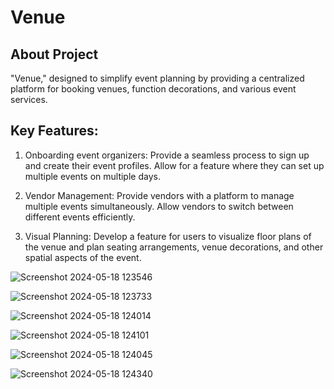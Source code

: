 # Venue

## About Project

"Venue," designed to simplify event planning by providing a centralized platform for booking venues, function decorations, and various event services.

## Key Features:

1. Onboarding event organizers: Provide a seamless process  to sign up and create their event profiles. Allow for a feature where they can set up multiple events on multiple days.

2. Vendor Management: Provide vendors with a platform to manage multiple events simultaneously. Allow vendors to switch between different events efficiently.

3. Visual Planning:  Develop a feature for users to visualize floor plans of the venue and plan seating arrangements, venue decorations, and other spatial aspects of the event.


![Screenshot 2024-05-18 123546](https://github.com/ankitsingh0913/Venues/assets/114000644/ad22a470-feef-43d6-a6ee-05f9d297ee00)

![Screenshot 2024-05-18 123733](https://github.com/ankitsingh0913/Venues/assets/114000644/7cecbb2d-ba9a-4eeb-a1c7-4a74d0378c04)

![Screenshot 2024-05-18 124014](https://github.com/ankitsingh0913/Venues/assets/114000644/7c8df321-8bc4-47ad-8947-14092dd48b94)

![Screenshot 2024-05-18 124101](https://github.com/ankitsingh0913/Venues/assets/114000644/64cc7409-0e82-4985-8449-9b9a83ba73eb)

![Screenshot 2024-05-18 124045](https://github.com/ankitsingh0913/Venues/assets/114000644/3ccdc7ae-cec5-43aa-a473-f43dbdc815c5)

![Screenshot 2024-05-18 124340](https://github.com/ankitsingh0913/Venues/assets/114000644/a1fe4374-4d1b-4a5a-a57f-515ba34c969a)




